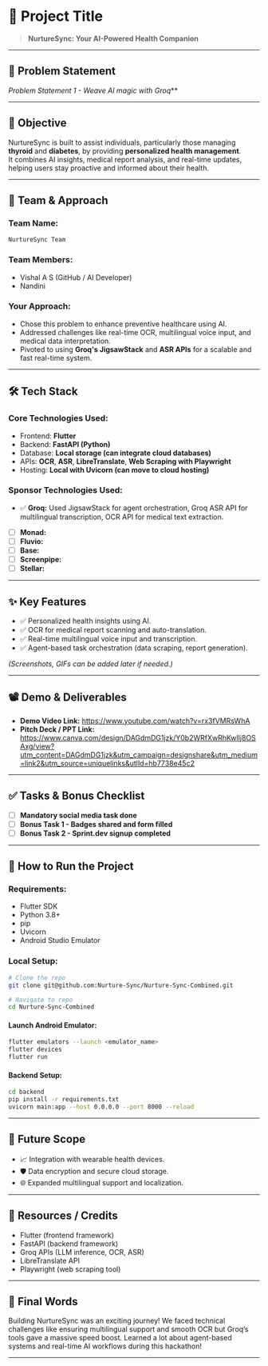 # 🚀 Project Title

> **NurtureSync: Your AI-Powered Health Companion**

---

## 📌 Problem Statement

*Problem Statement 1 - Weave AI magic with Groq***

---

## 🎯 Objective

NurtureSync is built to assist individuals, particularly those managing **thyroid** and **diabetes**, by providing **personalized health management**.  
It combines AI insights, medical report analysis, and real-time updates, helping users stay proactive and informed about their health.

---

## 🧠 Team & Approach

### Team Name:  
`NurtureSync Team`

### Team Members:  
- Vishal A S (GitHub / AI Developer)
- Nandini

### Your Approach:
- Chose this problem to enhance preventive healthcare using AI.
- Addressed challenges like real-time OCR, multilingual voice input, and medical data interpretation.
- Pivoted to using **Groq's JigsawStack** and **ASR APIs** for a scalable and fast real-time system.

---

## 🛠️ Tech Stack

### Core Technologies Used:
- Frontend: **Flutter**
- Backend: **FastAPI (Python)** 
- Database: **Local storage (can integrate cloud databases)**
- APIs: **OCR**, **ASR**, **LibreTranslate**, **Web Scraping with Playwright**
- Hosting: **Local with Uvicorn (can move to cloud hosting)**

### Sponsor Technologies Used:
- ✅ **Groq:** Used JigsawStack for agent orchestration, Groq ASR API for multilingual transcription, OCR API for medical text extraction.
- [ ] **Monad:**  
- [ ] **Fluvio:**  
- [ ] **Base:**  
- [ ] **Screenpipe:**  
- [ ] **Stellar:**

---

## ✨ Key Features

- ✅ Personalized health insights using AI.
- ✅ OCR for medical report scanning and auto-translation.
- ✅ Real-time multilingual voice input and transcription.
- ✅ Agent-based task orchestration (data scraping, report generation).

*(Screenshots, GIFs can be added later if needed.)*

---

## 📽️ Demo & Deliverables

- **Demo Video Link:** https://www.youtube.com/watch?v=rx3fVMRsWhA  
- **Pitch Deck / PPT Link:** https://www.canva.com/design/DAGdmDG1jzk/Y0b2WRfXwRhKwlIj8OSAxg/view?utm_content=DAGdmDG1jzk&utm_campaign=designshare&utm_medium=link2&utm_source=uniquelinks&utlId=hb7738e45c2 

---

## ✅ Tasks & Bonus Checklist

- [ ] **Mandatory social media task done**  
- [ ] **Bonus Task 1 - Badges shared and form filled**  
- [ ] **Bonus Task 2 - Sprint.dev signup completed**  

---

## 🧪 How to Run the Project

### Requirements:
- Flutter SDK
- Python 3.8+
- pip
- Uvicorn
- Android Studio Emulator

### Local Setup:
```bash
# Clone the repo
git clone git@github.com:Nurture-Sync/Nurture-Sync-Combined.git

# Navigate to repo
cd Nurture-Sync-Combined
```

#### Launch Android Emulator:
```bash
flutter emulators --launch <emulator_name>
flutter devices
flutter run
```

#### Backend Setup:
```bash
cd backend
pip install -r requirements.txt
uvicorn main:app --host 0.0.0.0 --port 8000 --reload
```

---

## 🧬 Future Scope

- 📈 Integration with wearable health devices.
- 🛡️ Data encryption and secure cloud storage.
- 🌐 Expanded multilingual support and localization.

---

## 📎 Resources / Credits

- Flutter (frontend framework)
- FastAPI (backend framework)
- Groq APIs (LLM inference, OCR, ASR)
- LibreTranslate API
- Playwright (web scraping tool)

---

## 🏁 Final Words

Building NurtureSync was an exciting journey! We faced technical challenges like ensuring multilingual support and smooth OCR but Groq’s tools gave a massive speed boost. Learned a lot about agent-based systems and real-time AI workflows during this hackathon!

---

